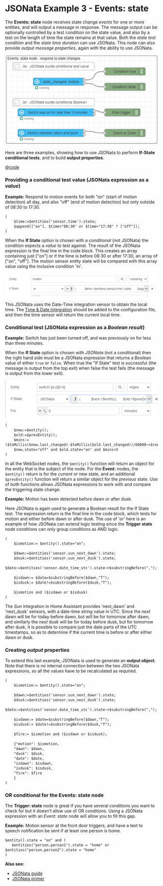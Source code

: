 # JSONata Example 3 - Events: state

The **Events: state** node receives state change _events_ for one or more entities, and will output a message in response. The message output can be optionally controlled by a test condition on the state value, and also by a test on the length of time the state remains at that value. Both the _state test condition_ and the _state time duration_ can use JSONata. This node can also provide _output message properties_, again with the ability to use JSONata.

![screenshot](./images/jsonata_3_1.png)

Here are three examples, showing how to use JSONata to perform **If-State conditional tests**, and to build **output properties**.

@[code](@examples/cookbook/jsonata-examples/events-state.json)

### Providing a conditional test value (JSONata expression as a _value_)

**Example:** Respond to motion events for both "on" (start of motion detection) all day, and also "off" (end of motion detection) but only outside of 08:30 to 17:30.

```
(
    $time:=$entities('sensor.time').state;
    $append(["on"], $time<"08:30" or $time>"17:30" ? ["off"]);
)    
```

When the **If State** option is chosen with a _conditional_ (not JSONata) the condition expects a _value_ to test against. The result of the JSONata expression is the final line in the code block. This creates an array containing just ["on"] or if the time is before 08:30 or after 17:30, an array of ["on", "off"]. The motion sensor entity state will be compared with this array value using the inclusive condition 'in'.

![screenshot](./images/jsonata_value_example.png)

This JSONata uses the Date-Time integration sensor to obtain the local time.
The [Time & Date Integration](https://www.home-assistant.io/integrations/time_date/) should be added to the configuration file, and then the time sensor will return the current local time.

### Conditional test (JSONata expression as a _Boolean result_)

**Example:** Switch has just been turned off, and was previously on for less than three minutes.

When the **If State** option is chosen with _JSONata_ (not a conditional) then the right hand side must be a JSONata expression that returns a Boolean value of either `true` or `false`. When true the "If State" test is successful (the message is output from the top exit) when false the test fails (the message is output from the lower exit).

![screenshot](./images/jsonata_boolean_example.png)

```
(
    $new:=$entity();
    $old:=$prevEntity();
    $mins:=($toMillis($new.last_changed)-$toMillis($old.last_changed))/60000~>$round(0);
    $new.state="off" and $old.state="on" and $mins<3
)

```
In all the WebSocket nodes, the `$entity()` function will return an object for the entity that is the subject of the node. For the **Event:** nodes, the `$entity()` return is for the _current_ or new state, and an additional `$prevEntity()` function will return a similar object for the _previous_ state. Use of both functions allows JSONata expressions to work with and compare the triggering state change.



**Example:** Motion has been detected before dawn or after dusk.

Here JSONata is again used to generate a Boolean result for the If State test. The expression return is the final line in the code block, which tests for motion and either before dawn or after dusk. The use of 'or' here is an example of how JSONata can extend logic testing since the **Trigger state** node conditions can only group conditions as AND logic.

```
(
    $ismotion:= $entity().state="on";

    $dawn:=$entities('sensor.sun_next_dawn').state;
    $dusk:=$entities('sensor.sun_next_dusk').state;
    $date:=$entities('sensor.date_time_utc').state~>$substringBefore(",");

    $isdawn:= $date=$substringBefore($dawn,"T");
    $isdusk:= $date!=$substringBefore($dusk,"T");
    
    $ismotion and ($isdawn or $isdusk)
)
```
The _Sun_ integration in Home Assistant provides 'next_dawn' and 'next_dusk' sensors, with a date-time string value in UTC. Since the _next_ dawn will be for today before dawn, but will be for tomorrow after dawn, and similarly the _next_ dusk will be for today before dusk, but for tomorrow after dusk, it is possible to compare just the date parts of the UTC timestamps, so as to determine if the current time is before or after either dawn or dusk.

### Creating _output_ properties

To extend this last example, JSONata is used to generate an **output object**. Note that there is no internal connection between the two JSONata expressions, so all the values have to be recalculated as required.

```
(
    $ismotion:= $entity().state="on";

    $dawn:=$entities('sensor.sun_next_dawn').state;
    $dusk:=$entities('sensor.sun_next_dusk').state;
    $date:=$entities('sensor.date_time_utc').state~>$substringBefore(",");

    $isdawn:= $date=$substringBefore($dawn,"T");
    $isdusk:= $date!=$substringBefore($dusk,"T");
    
    $fire:= $ismotion and ($isdawn or $isdusk);

    {"motion": $ismotion,
    "dawn": $dawn,
    "dusk": $dusk,
    "date": $date,
    "isdawn": $isdawn,
    "isdusk": $isdusk,
    "fire": $fire
    }
)

```

### OR conditional for the Events: state node

The **Trigger: state** node is great if you have several conditions you want to check for but it doesn't allow use of OR conditions. Using a JSONata expression with an _Event: state_ node will allow you to fill this gap.

**Example:** Motion sensor at the front door triggers, and have a text to speech notification be sent if at least one person is home.

```
$entity().state = "on" and (
   $entities("person.person1").state = "home" or $entities("person.person2").state = "home"
)
```

**Also see:**

- [JSONata guide](../guide/jsonata.md)
- [JSONata primer](../guide/jsonata-primer.md)

